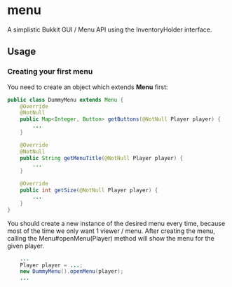 # menu
A simplistic Bukkit GUI / Menu API using the InventoryHolder interface.

## Usage
### Creating your first menu
You need to create an object which extends **Menu** first:
```java
public class DummyMenu extends Menu {
    @Override
    @NotNull 
    public Map<Integer, Button> getButtons(@NotNull Player player) {
        ...
    }

    @Override
    @NotNull
    public String getMenuTitle(@NotNull Player player) {
        ...
    }

    @Override
    public int getSize(@NotNull Player player) {
        ...
    }
}
```
You should create a new instance of the desired menu every time, because most of the time we only want 1 viewer / menu. After creating the menu, calling the Menu#openMenu(Player) method will show the menu for the given player.
```java
    ...
    Player player = ...;
    new DummyMenu().openMenu(player);
    ...
```

